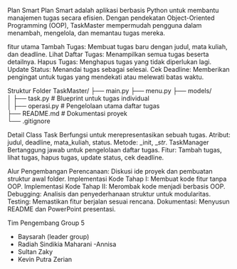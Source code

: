   Plan Smart
Plan Smart adalah aplikasi berbasis Python untuk membantu manajemen tugas secara efisien. Dengan pendekatan Object-Oriented Programming (OOP), TaskMaster mempermudah pengguna dalam menambah, mengelola, dan memantau tugas mereka.

fitur utama
Tambah Tugas: Membuat tugas baru dengan judul, mata kuliah, dan deadline.
Lihat Daftar Tugas: Menampilkan semua tugas beserta detailnya.
Hapus Tugas: Menghapus tugas yang tidak diperlukan lagi.
Update Status: Menandai tugas sebagai selesai.
Cek Deadline: Memberikan pengingat untuk tugas yang mendekati atau melewati batas waktu.

Struktur Folder
TaskMaster/
├── main.py
├── menu.py
├── models/  
│   ├── task.py        # Blueprint untuk tugas individual  
│   ├── operasi.py     # Pengelolaan utama daftar tugas  
├── README.md          # Dokumentasi proyek  
└── .gitignore   

Detail Class
Task
Berfungsi untuk merepresentasikan sebuah tugas.
Atribut: judul, deadline, mata_kuliah, status.
Metode: _init, __str_.
TaskManager
Bertanggung jawab untuk pengelolaan daftar tugas.
Fitur: Tambah tugas, lihat tugas, hapus tugas, update status, cek deadline.

Alur Pengembangan
Perencanaan: Diskusi ide proyek dan pembuatan struktur awal folder.
Implementasi Kode Tahap I: Membuat kode fitur tanpa OOP.
Implementasi Kode Tahap II: Merombak kode menjadi berbasis OOP.
Debugging: Analisis dan penyederhanaan struktur untuk modularitas.
Testing: Memastikan fitur berjalan sesuai rencana.
Dokumentasi: Menyusun README dan PowerPoint presentasi.


Tim Pengembang
Group 5
- Baysarah (leader group)
- Radiah Sindikia Maharani
-Annisa
- Sultan Zaky
- Kevin Putra Zerian

